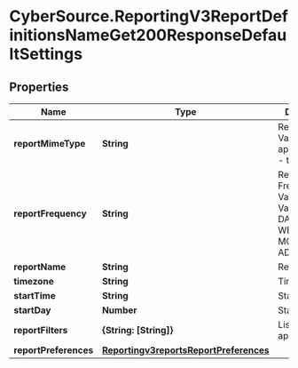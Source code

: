# CyberSource.ReportingV3ReportDefinitionsNameGet200ResponseDefaultSettings

## Properties
Name | Type | Description | Notes
------------ | ------------- | ------------- | -------------
**reportMimeType** | **String** | Report Format Valid values:   - application/xml   - text/csv  | [optional] 
**reportFrequency** | **String** | Report Frequency Value Valid Values:   - DAILY   - WEEKLY   - MONTHLY   - ADHOC  | [optional] 
**reportName** | **String** | Report Name | [optional] 
**timezone** | **String** | Time Zone | [optional] 
**startTime** | **String** | Start Time | [optional] 
**startDay** | **Number** | Start Day | [optional] 
**reportFilters** | **{String: [String]}** | List of filters to apply | [optional] 
**reportPreferences** | [**Reportingv3reportsReportPreferences**](Reportingv3reportsReportPreferences.md) |  | [optional] 



